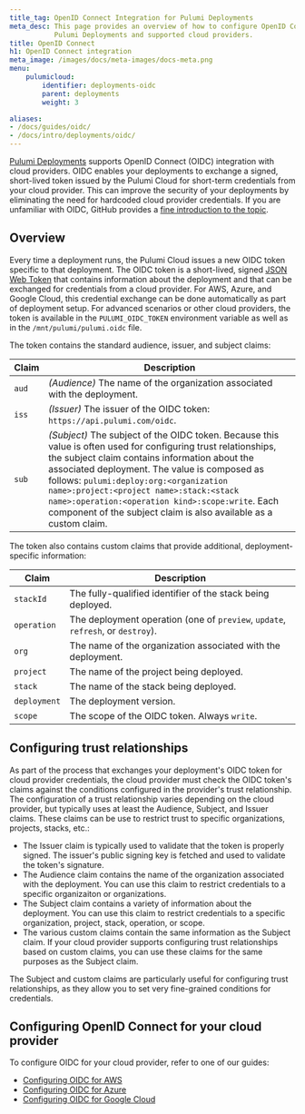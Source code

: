 ```yaml
---
title_tag: OpenID Connect Integration for Pulumi Deployments
meta_desc: This page provides an overview of how to configure OpenID Connect integration between
           Pulumi Deployments and supported cloud providers.
title: OpenID Connect
h1: OpenID Connect integration
meta_image: /images/docs/meta-images/docs-meta.png
menu:
    pulumicloud:
        identifier: deployments-oidc
        parent: deployments
        weight: 3

aliases:
- /docs/guides/oidc/
- /docs/intro/deployments/oidc/
---
```


[Pulumi Deployments](/docs/reference/deployments-rest-api/) supports OpenID Connect (OIDC) integration with cloud providers. OIDC enables your deployments to exchange a signed, short-lived token issued by the Pulumi Cloud for short-term credentials from your cloud provider. This can improve the security of your deployments by eliminating the need for hardcoded cloud provider credentials. If you are unfamiliar with OIDC, GitHub provides a [fine introduction to the topic](https://docs.github.com/en/actions/deployment/security-hardening-your-deployments/about-security-hardening-with-openid-connect).

## Overview

Every time a deployment runs, the Pulumi Cloud issues a new OIDC token specific to that deployment. The OIDC token is a short-lived, signed [JSON Web Token](https://jwt.io) that contains information about the deployment and that can be exchanged for credentials from a cloud provider. For AWS, Azure, and Google Cloud, this credential exchange can be done automatically as part of deployment setup. For advanced scenarios or other cloud providers, the token is available in the `PULUMI_OIDC_TOKEN` environment variable as well as in the `/mnt/pulumi/pulumi.oidc` file.

The token contains the standard audience, issuer, and subject claims:

| Claim | Description |
| ----- | ----------- |
| `aud` | _(Audience)_ The name of the organization associated with the deployment. |
| `iss` | _(Issuer)_ The issuer of the OIDC token: `https://api.pulumi.com/oidc`. |
| `sub` | _(Subject)_ The subject of the OIDC token. Because this value is often used for configuring trust relationships, the subject claim contains information about the associated deployment. The value is composed as follows: `pulumi:deploy:org:<organization name>:project:<project name>:stack:<stack name>:operation:<operation kind>:scope:write`. Each component of the subject claim is also available as a custom claim. |

The token also contains custom claims that provide additional, deployment-specific information:

| Claim | Description |
| ----- | ----------- |
| `stackId` | The fully-qualified identifier of the stack being deployed. |
| `operation` | The deployment operation (one of `preview`, `update`, `refresh`, or `destroy`). |
| `org` | The name of the organization associated with the deployment. |
| `project` | The name of the project being deployed. |
| `stack` | The name of the stack being deployed. |
| `deployment` | The deployment version. |
| `scope` | The scope of the OIDC token. Always `write`. |

## Configuring trust relationships

As part of the process that exchanges your deployment's OIDC token for cloud provider credentials, the cloud provider must check the OIDC token's claims against the conditions configured in the provider's trust relationship. The configuration of a trust relationship varies depending on the cloud provider, but typically uses at least the Audience, Subject, and Issuer claims. These claims can be use to restrict trust to specific organizations, projects, stacks, etc.:

- The Issuer claim is typically used to validate that the token is properly signed. The issuer's public signing key is fetched and used to validate the token's signature.
- The Audience claim contains the name of the organization associated with the deployment. You can use this claim to restrict credentials to a specific organizaiton or organizations.
- The Subject claim contains a variety of information about the deployment. You can use this claim to restrict credentials to a specific organization, project, stack, operation, or scope.
- The various custom claims contain the same information as the Subject claim. If your cloud provider supports configuring trust relationships based on custom claims, you can use these claims for the same purposes as the Subject claim.

The Subject and custom claims are particularly useful for configuring trust relationships, as they allow you to set very fine-grained conditions for credentials.

## Configuring OpenID Connect for your cloud provider

To configure OIDC for your cloud provider, refer to one of our guides:

- [Configuring OIDC for AWS](/docs/guides/oidc/aws/)
- [Configuring OIDC for Azure](/docs/guides/oidc/azure/)
- [Configuring OIDC for Google Cloud](/docs/guides/oidc/gcp/)

